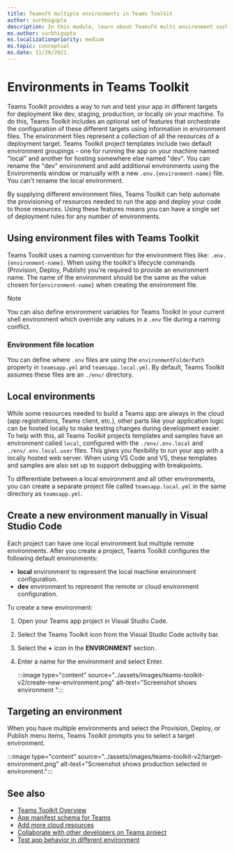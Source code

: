 ```yaml
---
title: TeamsFX multiple environments in Teams Toolkit    
author: surbhigupta
description: In this module, learn about TeamsFX multi environment such as, create a new environment, select target environment and more
ms.author: surbhigupta
ms.localizationpriority: medium
ms.topic: conceptual
ms.date: 11/29/2021
---
```


# Environments in Teams Toolkit

Teams Toolkit provides a way to run and test your app in different targets for deployment like dev, staging, production, or locally on your machine. To do this, Teams Toolkit includes an optional set of features that orchestrate the configuration of these different targets using information in environment files. The environment files represent a collection of all the resources of a deployment target. Teams Toolkit project templates include two default environment groupings - one for running the app on your machine named "local" and another for hosting somewhere else named "dev". You can rename the "dev" environment and add additional environments using the Environments window or manually with a new `.env.{environment-name}` file. You can't rename the local environment.

By supplying different environment files, Teams Toolkit can help automate the provisioning of resources needed to run the app and deploy your code to those resources. Using these features means you can have a single set of deployment rules for any number of environments.

## Using environment files with Teams Toolkit

Teams Toolkit uses a naming convention for the environment files like: `.env.{environment-name}`. When using the toolkit's lifecycle commands (Provision, Deploy, Publish) you're required to provide an environment name. The name of the environment should be the same as the value chosen for`{environment-name}` when creating the environment file.

> [!NOTE]
> You can also define environment variables for Teams Toolkit in your current shell environment which override any values in a `.env` file during a naming conflict.

### Environment file location

You can define where `.env` files are using the `environmentFolderPath` property in `teamsapp.yml` and `teamsapp.local.yml`. By default, Teams Toolkit assumes these files are an `./env/` directory.

## Local environments

While some resources needed to build a Teams app are always in the cloud (app registrations, Teams client, etc.), other parts like your application logic can be hosted locally to make testing changes during development easier. To help with this, all Teams Toolkit projects templates and samples have an environment called `local`, configured with the `./env/.env.local` and `./env/.env.local.user` files. This gives you flexibility to run your app with a locally hosted web server. When using VS Code and VS, these templates and samples are also set up to support debugging with breakpoints.

To differentiate between a local environment and all other environments, you can create a separate project file called `teamsapp.local.yml` in the same directory as `teamsapp.yml`.

## Create a new environment manually in Visual Studio Code

Each project can have one local environment but multiple remote environments. After you create a project, Teams Toolkit configures the following default environments:

* **local** environment to represent the local machine environment configuration.
* **dev** environment to represent the remote or cloud environment configuration.

To create a new environment:

1. Open your Teams app project in Visual Studio Code.
1. Select the Teams Toolkit icon from the Visual Studio Code activity bar.
1. Select the **+** icon in the **ENVIRONMENT** section.
1. Enter a name for the environment and select Enter.

   :::image type="content" source="../assets/images/teams-toolkit-v2/create-new-environment.png" alt-text="Screenshot shows environment ":::

## Targeting an environment

When you have multiple environments and select the Provision, Deploy, or Publish menu items, Teams Toolkit prompts you to select a target environment.

   :::image type="content" source="../assets/images/teams-toolkit-v2/target-environment.png" alt-text="Screenshot shows production selected in environment.":::

## See also

* [Teams Toolkit Overview](teams-toolkit-fundamentals.md)
* [App manifest schema for Teams](../resources/schema/manifest-schema.md)
* [Add more cloud resources](add-resource.md)
* [Collaborate with other developers on Teams project](TeamsFx-collaboration.md)
* [Test app behavior in different environment](test-app-behavior.md)
